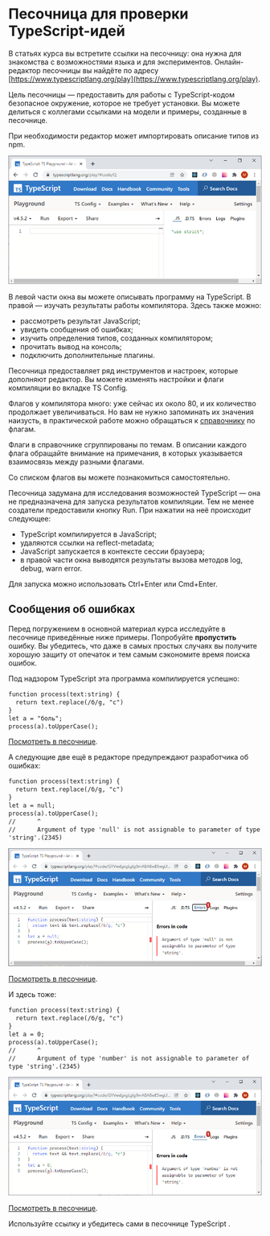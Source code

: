 # Песочница для проверки TypeScript-идей

В статьях курса вы встретите ссылки на песочницу: она нужна для знакомства с возможностями языка и для экспериментов. Онлайн-редактор песочницы вы найдёте по адресу [https://www.typescriptlang.org/play](https://www.typescriptlang.org/play).

Цель песочницы — предоставить для работы с TypeScript-кодом безопасное окружение, которое не требует установки. Вы можете делиться с коллегами ссылками на модели и примеры, созданные в песочнице.

При необходимости редактор может импортировать описание типов из npm.

![Вид окна песочницы](assets/playground.png)

В левой части окна вы можете описывать программу на TypeScript. В правой — изучать результаты работы компилятора. Здесь также можно:  

* рассмотреть результат JavaScript;
* увидеть сообщения об ошибках;
* изучить определения типов, созданных компилятором;
* прочитать вывод на консоль;
* подключить дополнительные плагины.

Песочница предоставляет ряд инструментов и настроек, которые дополняют редактор. Вы можете изменять настройки и флаги компиляции во вкладке TS Config.  

Флагов у компилятора много: уже сейчас их около 80, и их количество продолжает увеличиваться. Но вам не нужно запоминать их значения наизусть, в практической работе можно обращаться к [справочнику](https://www.typescriptlang.org/tsconfig) по флагам.

Флаги в справочнике сгруппированы по темам. В описании каждого флага обращайте внимание на примечания, в которых указывается взаимосвязь между разными флагами.

Со списком флагов вы можете познакомиться самостоятельно.

Песочница задумана для исследования возможностей TypeScript — она не предназначена для запуска результатов компиляции. Тем не менее создатели предоставили кнопку Run. При нажатии на неё происходит следующее:  

* TypeScript компилируется в JavaScript;
* удаляются ссылки на reflect-metadata;
* JavaScript запускается в контексте сессии браузера;
* в правой части окна выводятся результаты вызова методов log, debug, warn error.

Для запуска можно использовать Ctrl+Enter или Cmd+Enter.

## Сообщения об ошибках

Перед погружением в основной материал курса исследуйте в песочнице приведённые ниже примеры. Попробуйте **пропустить** ошибку. Вы убедитесь, что даже в самых простых случаях вы получите хорошую защиту от опечаток и тем самым сэкономите время поиска ошибок.

Под надзором TypeScript эта программа компилируется успешно:

```tsx
function process(text:string) {
  return text.replace(/б/g, "с")
}
let a = "боль";
process(a).toUpperCase();
```

[Посмотреть в песочнице](https://www.typescriptlang.org/play?#code/GYVwdgxgLglg9mABABwE5wgUwM7YBRSYAeUAXNlKjGAOYCUiA3gFCKKqZQipKEkB0HZABsAhljwB6QIwgkmgBpEAIkCCIErrMAvs2GdEoxAF5l0wHwggbhBAMiBKA3MzQYc+UXX5Q4AVWTJMqAMKi2Jh4dDZAA).

А следующие две ещё в редакторе предупреждают разработчика об ошибках:

```tsx
function process(text:string) {
  return text.replace(/б/g, "с")
}
let a = null;
process(a).toUpperCase();
//      ^
//      Argument of type 'null' is not assignable to parameter of type 'string'.(2345)
```

![Ошибка использования](assets/err1.png)

[Посмотреть в песочнице](https://www.typescriptlang.org/play?#code/GYVwdgxgLglg9mABABwE5wgUwM7YBRSYAeUAXNlKjGAOYCUiA3gFCKKqZQipKEkB0HZABsAhljwB6QIwgkmgBpEAIkCCIErrMAvs2GdEoxAF5EYEMOEBuZmgw58ouvyhwAqsmSZUAYVHZMeOgsgA).

И здесь тоже:

```tsx
function process(text:string) {
  return text.replace(/б/g, "с")
}
let a = 0;
process(a).toUpperCase();
//      ^
//      Argument of type 'number' is not assignable to parameter of type 'string'.(2345)
```

![Ещё одна ошибка](assets/err2.png)

[Посмотреть в песочнице](https://www.typescriptlang.org/play?#code/GYVwdgxgLglg9mABABwE5wgUwM7YBRSYAeUAXNlKjGAOYCUiA3gFCKKqZQipKEkB0HZABsAhljwB6QIwgkmgBpEAIkCCIErrMAvs2GdEoxAF5EABgDczNBhz5RdflDgBVZMkyoAwqOyY8dM0A).

Используйте ссылку и убедитесь сами в песочнице  TypeScript .
